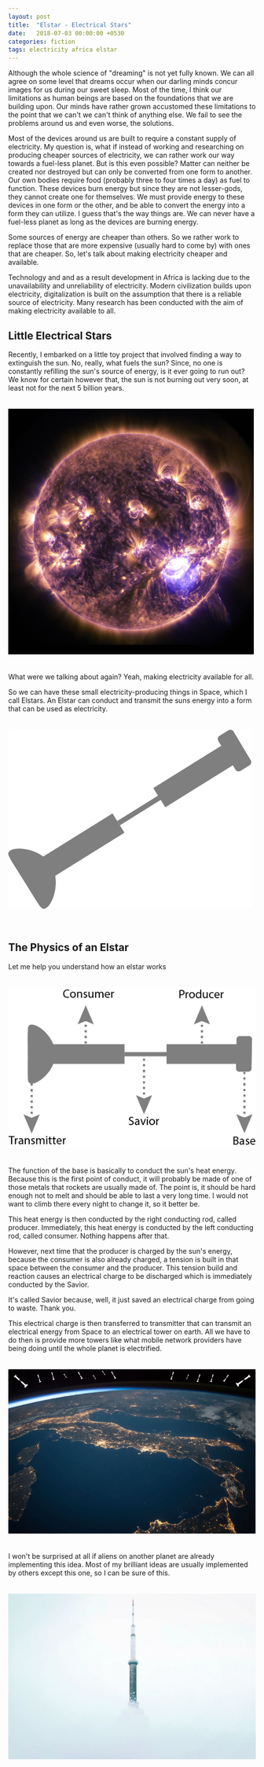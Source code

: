 ```yaml
---
layout: post
title:  "Elstar - Electrical Stars"
date:   2018-07-03 00:00:00 +0530
categories: fiction
tags: electricity africa elstar
---
```


Although the whole science of "dreaming" is not yet fully known. We can all agree on some level that dreams occur when our darling minds concur images for us during our sweet sleep. Most of the time, I think our limitations as human beings are based on the foundations that we are building upon. Our minds have rather grown accustomed these limitations to the point that we can't we can't think of anything else. We fail to see the problems around us and even worse, the solutions.

Most of the devices around us are built to require a constant supply of electricity. My question is, what if instead of working and researching on producing cheaper sources of electricity, we can rather work our way towards a fuel-less planet. But is this even possible? Matter can neither be created nor destroyed but can only be converted from one form to another. Our own bodies require food (probably three to four times a day) as fuel to function. These devices burn energy but since they are not lesser-gods, they cannot create one for themselves. We must provide energy to these devices in one form or the other, and be able to convert the energy into a form they can utilize. I guess that's the way things are. We can never have a fuel-less planet as long as the devices are burning energy.

Some sources of energy are cheaper than others. So we rather work to replace those that are more expensive (usually hard to come by) with ones that are cheaper. So, let's talk about making electricity cheaper and available.

Technology and and as a result development in Africa is lacking due to the unavailability and unreliability of electricity. Modern civilization builds upon electricity, digitalization is built on the assumption that there is a reliable source of electricity. Many research has been conducted with the aim of making electricity available to all.

## Little Electrical Stars

Recently, I embarked on a little toy project that involved finding a way to extinguish the sun. No, really, what fuels the sun? Since, no one is constantly refilling the sun's source of energy, is it ever going to run out? We know for certain  however that, the sun is not burning out very soon, at least not for the next 5 billion years.
<br><br><br>
![Burning Sun](/assets/img/elstar/sun.jpeg "Burning Sun")
<br><br><br>
What were we talking about again? Yeah, making electricity available for all.

So we can have these small electricity-producing things in Space, which I call Elstars. An Elstar can conduct and transmit the suns energy into a form that can be used as electricity.
<br><br><br>
![Elstar](/assets/img/elstar/elstar.png "Elstar")
<br><br><br>
## The Physics of an Elstar

Let me help you understand how an elstar works
<br><br><br>
![Detailed Elstar](/assets/img/elstar/elstar_detail.png "Detailed Elstar")
<br><br><br>
The function of the base is basically to conduct the sun's heat energy. Because this is the first point of conduct, it will probably be made of one of those metals that rockets are usually made of. The point is, it should be hard enough not to melt and should be able to last a very long time. I would not want to climb there every night to change it, so it better be.

This heat energy is then conducted by the right conducting rod, called producer. Immediately, this heat energy is conducted by the left conducting rod, called consumer. Nothing happens after that.

However, next time that the producer is charged by the sun's energy, because the consumer is also already charged, a tension is built in that space between the consumer and the producer. This tension build and reaction causes an electrical charge to be discharged which is immediately conducted by the Savior. 

It's called Savior because, well, it just saved an electrical charge from going to waste. Thank you. 

This electrical charge is then transferred to transmitter that can transmit an electrical energy from Space to an electrical tower on earth. All we have to do then is provide more towers like what mobile network providers have being doing until the whole planet is electrified.
<br><br><br>
![Elstar Earth](/assets/img/elstar/elstar_earth.png "Elstar Earth")
<br><br><br>
I won't be surprised at all if aliens on another planet are already implementing this idea. Most of my brilliant ideas are usually implemented by others except this one, so I can be sure of this.
<br><br><br>
![Electric Tower](/assets/img/elstar/tower.jpeg "Electric Tower")
<br><br><br>